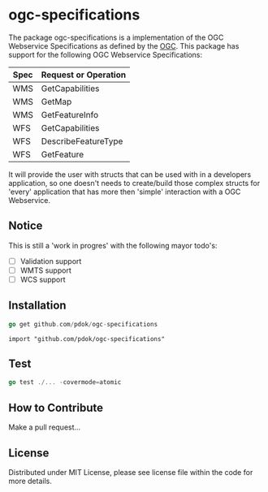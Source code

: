 # ogc-specifications

The package ogc-specifications is a implementation of the OGC Webservice Specifications as defined by the [OGC](https://www.ogc.org/).
This package has support for the following OGC Webservice Specifications:

| Spec | Request or Operation |
| --- | --- |
| WMS | GetCapabilities |
| WMS | GetMap |
| WMS | GetFeatureInfo |
| WFS | GetCapabilities |
| WFS | DescribeFeatureType |
| WFS | GetFeature |

It will provide the user with structs that can be used with in a developers application, so one doesn't needs to create/build those complex structs for 'every' application that has more then 'simple' interaction with a OGC Webservice.

## Notice

This is still a 'work in progres' with the following mayor todo's:

- [ ] Validation support
- [ ] WMTS support
- [ ] WCS support

## Installation

```go
go get github.com/pdok/ogc-specifications
```

```import
import "github.com/pdok/ogc-specifications"
```

## Test

```go
go test ./... -covermode=atomic
```

## How to Contribute

Make a pull request...

## License

Distributed under MIT License, please see license file within the code for more details.
